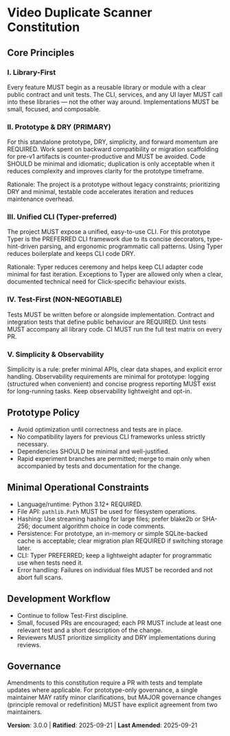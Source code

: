 <!--
Sync Impact Report
- Version change: 2.1.2 -> 3.0.0
- Modified principles: Library-First (clarified), CLI policy changed to Typer-preferred
- Added sections: Prototype Policy, Minimal Operational Constraints (prototype-focused)
- Removed sections: strict Click mandate (replaced by Typer preference)
- Templates requiring updates: /.specify/templates/plan-template.md ⚠ pending
						 /.specify/templates/spec-template.md ⚠ pending
						 /.specify/templates/tasks-template.md ⚠ pending
						 /.specify/templates/commands/*.md ⚠ pending
- Follow-up TODOs: Update templates to reflect Typer preference; verify CI entrypoints; remove Click-mandates from docs if present
-->

# Video Duplicate Scanner Constitution

## Core Principles

### I. Library-First
Every feature MUST begin as a reusable library or module with a clear public contract and unit tests. The CLI, services, and any UI layer MUST call into these libraries — not the other way around. Implementations MUST be small, focused, and composable.

### II. Prototype & DRY (PRIMARY)
For this standalone prototype, DRY, simplicity, and forward momentum are REQUIRED. Work spent on backward compatibility or migration scaffolding for pre-v1 artifacts is counter-productive and MUST be avoided. Code SHOULD be minimal and idiomatic; duplication is only acceptable when it reduces complexity and improves clarity for the prototype timeframe.

Rationale: The project is a prototype without legacy constraints; prioritizing DRY and minimal, testable code accelerates iteration and reduces maintenance overhead.

### III. Unified CLI (Typer-preferred)
The project MUST expose a unified, easy-to-use CLI. For this prototype Typer is the PREFERRED CLI framework due to its concise decorators, type-hint-driven parsing, and ergonomic programmatic call patterns. Using Typer reduces boilerplate and keeps CLI code DRY.

Rationale: Typer reduces ceremony and helps keep CLI adapter code minimal for fast iteration. Exceptions to Typer are allowed only when a clear, documented technical need for Click-specific behaviour exists.

### IV. Test-First (NON-NEGOTIABLE)
Tests MUST be written before or alongside implementation. Contract and integration tests that define public behaviour are REQUIRED. Unit tests MUST accompany all library code. CI MUST run the full test matrix on every PR.

### V. Simplicity & Observability
Simplicity is a rule: prefer minimal APIs, clear data shapes, and explicit error handling. Observability requirements are minimal for prototype: logging (structured when convenient) and concise progress reporting MUST exist for long-running tasks. Keep observability lightweight and opt-in.

## Prototype Policy
- Avoid optimization until correctness and tests are in place.
- No compatibility layers for previous CLI frameworks unless strictly necessary.
- Dependencies SHOULD be minimal and well-justified.
- Rapid experiment branches are permitted; merge to main only when accompanied by tests and documentation for the change.

## Minimal Operational Constraints
- Language/runtime: Python 3.12+ REQUIRED.
- File API: `pathlib.Path` MUST be used for filesystem operations.
- Hashing: Use streaming hashing for large files; prefer blake2b or SHA-256; document algorithm choice in code comments.
- Persistence: For prototype, an in-memory or simple SQLite-backed cache is acceptable; clear migration plan REQUIRED if switching storage later.
- CLI: Typer PREFERRED; keep a lightweight adapter for programmatic use when tests need it.
- Error handling: Failures on individual files MUST be recorded and not abort full scans.

## Development Workflow
- Continue to follow Test-First discipline.
- Small, focused PRs are encouraged; each PR MUST include at least one relevant test and a short description of the change.
- Reviewers MUST prioritize simplicity and DRY implementations during reviews.

## Governance
Amendments to this constitution require a PR with tests and template updates where applicable. For prototype-only governance, a single maintainer MAY ratify minor clarifications, but MAJOR governance changes (principle removal or redefinition) MUST have explicit agreement from two maintainers.

**Version**: 3.0.0 | **Ratified**: 2025-09-21 | **Last Amended**: 2025-09-21